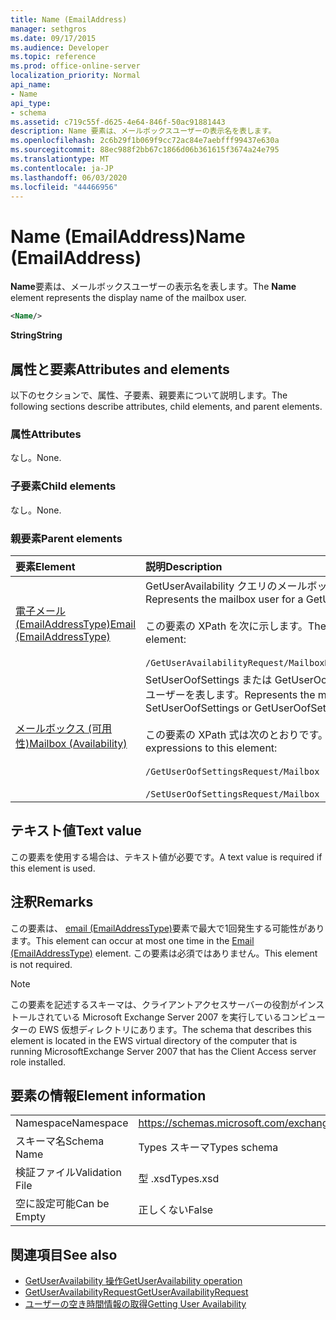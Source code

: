 ```yaml
---
title: Name (EmailAddress)
manager: sethgros
ms.date: 09/17/2015
ms.audience: Developer
ms.topic: reference
ms.prod: office-online-server
localization_priority: Normal
api_name:
- Name
api_type:
- schema
ms.assetid: c719c55f-d625-4e64-846f-50ac91881443
description: Name 要素は、メールボックスユーザーの表示名を表します。
ms.openlocfilehash: 2c6b29f1b069f9cc72ac84e7aebfff99437e630a
ms.sourcegitcommit: 88ec988f2bb67c1866d06b361615f3674a24e795
ms.translationtype: MT
ms.contentlocale: ja-JP
ms.lasthandoff: 06/03/2020
ms.locfileid: "44466956"
---
```

# <a name="name-emailaddress"></a><span data-ttu-id="1fba5-103">Name (EmailAddress)</span><span class="sxs-lookup"><span data-stu-id="1fba5-103">Name (EmailAddress)</span></span>

<span data-ttu-id="1fba5-104">**Name**要素は、メールボックスユーザーの表示名を表します。</span><span class="sxs-lookup"><span data-stu-id="1fba5-104">The **Name** element represents the display name of the mailbox user.</span></span> 
  
```xml
<Name/>
```

<span data-ttu-id="1fba5-105">**String**</span><span class="sxs-lookup"><span data-stu-id="1fba5-105">**String**</span></span>

## <a name="attributes-and-elements"></a><span data-ttu-id="1fba5-106">属性と要素</span><span class="sxs-lookup"><span data-stu-id="1fba5-106">Attributes and elements</span></span>

<span data-ttu-id="1fba5-107">以下のセクションで、属性、子要素、親要素について説明します。</span><span class="sxs-lookup"><span data-stu-id="1fba5-107">The following sections describe attributes, child elements, and parent elements.</span></span>
  
### <a name="attributes"></a><span data-ttu-id="1fba5-108">属性</span><span class="sxs-lookup"><span data-stu-id="1fba5-108">Attributes</span></span>

<span data-ttu-id="1fba5-109">なし。</span><span class="sxs-lookup"><span data-stu-id="1fba5-109">None.</span></span>
  
### <a name="child-elements"></a><span data-ttu-id="1fba5-110">子要素</span><span class="sxs-lookup"><span data-stu-id="1fba5-110">Child elements</span></span>

<span data-ttu-id="1fba5-111">なし。</span><span class="sxs-lookup"><span data-stu-id="1fba5-111">None.</span></span>
  
### <a name="parent-elements"></a><span data-ttu-id="1fba5-112">親要素</span><span class="sxs-lookup"><span data-stu-id="1fba5-112">Parent elements</span></span>

|<span data-ttu-id="1fba5-113">**要素**</span><span class="sxs-lookup"><span data-stu-id="1fba5-113">**Element**</span></span>|<span data-ttu-id="1fba5-114">**説明**</span><span class="sxs-lookup"><span data-stu-id="1fba5-114">**Description**</span></span>|
|:-----|:-----|
|[<span data-ttu-id="1fba5-115">電子メール (EmailAddressType)</span><span class="sxs-lookup"><span data-stu-id="1fba5-115">Email (EmailAddressType)</span></span>](email-emailaddresstype.md) <br/> |<span data-ttu-id="1fba5-116">GetUserAvailability クエリのメールボックスユーザーを表します。</span><span class="sxs-lookup"><span data-stu-id="1fba5-116">Represents the mailbox user for a GetUserAvailability query.</span></span>  <br/> <br/><span data-ttu-id="1fba5-117">この要素の XPath を次に示します。</span><span class="sxs-lookup"><span data-stu-id="1fba5-117">The following is the XPath to this element:</span></span>  <br/><br/>  `/GetUserAvailabilityRequest/MailboxDataArray/MailboxData[i]/Email` <br/> |
|[<span data-ttu-id="1fba5-118">メールボックス (可用性)</span><span class="sxs-lookup"><span data-stu-id="1fba5-118">Mailbox (Availability)</span></span>](mailbox-availability.md) <br/> | <span data-ttu-id="1fba5-119">SetUserOofSettings または GetUserOofSettings 要求のメールボックスユーザーを表します。</span><span class="sxs-lookup"><span data-stu-id="1fba5-119">Represents the mailbox user for a SetUserOofSettings or GetUserOofSettings request.</span></span>  <br/><br/>  <span data-ttu-id="1fba5-120">この要素の XPath 式は次のとおりです。</span><span class="sxs-lookup"><span data-stu-id="1fba5-120">The following are the XPath expressions to this element:</span></span>  <br/><br/>  `/GetUserOofSettingsRequest/Mailbox` <br/><br/>  `/SetUserOofSettingsRequest/Mailbox` <br/> |
   
## <a name="text-value"></a><span data-ttu-id="1fba5-121">テキスト値</span><span class="sxs-lookup"><span data-stu-id="1fba5-121">Text value</span></span>

<span data-ttu-id="1fba5-122">この要素を使用する場合は、テキスト値が必要です。</span><span class="sxs-lookup"><span data-stu-id="1fba5-122">A text value is required if this element is used.</span></span>
  
## <a name="remarks"></a><span data-ttu-id="1fba5-123">注釈</span><span class="sxs-lookup"><span data-stu-id="1fba5-123">Remarks</span></span>

<span data-ttu-id="1fba5-124">この要素は、 [email (EmailAddressType)](email-emailaddresstype.md)要素で最大で1回発生する可能性があります。</span><span class="sxs-lookup"><span data-stu-id="1fba5-124">This element can occur at most one time in the [Email (EmailAddressType)](email-emailaddresstype.md) element.</span></span> <span data-ttu-id="1fba5-125">この要素は必須ではありません。</span><span class="sxs-lookup"><span data-stu-id="1fba5-125">This element is not required.</span></span> 
  
> [!NOTE]
> <span data-ttu-id="1fba5-126">この要素を記述するスキーマは、クライアントアクセスサーバーの役割がインストールされている Microsoft Exchange Server 2007 を実行しているコンピューターの EWS 仮想ディレクトリにあります。</span><span class="sxs-lookup"><span data-stu-id="1fba5-126">The schema that describes this element is located in the EWS virtual directory of the computer that is running MicrosoftExchange Server 2007 that has the Client Access server role installed.</span></span> 
  
## <a name="element-information"></a><span data-ttu-id="1fba5-127">要素の情報</span><span class="sxs-lookup"><span data-stu-id="1fba5-127">Element information</span></span>

|||
|:-----|:-----|
|<span data-ttu-id="1fba5-128">Namespace</span><span class="sxs-lookup"><span data-stu-id="1fba5-128">Namespace</span></span>  <br/> |https://schemas.microsoft.com/exchange/services/2006/types  <br/> |
|<span data-ttu-id="1fba5-129">スキーマ名</span><span class="sxs-lookup"><span data-stu-id="1fba5-129">Schema Name</span></span>  <br/> |<span data-ttu-id="1fba5-130">Types スキーマ</span><span class="sxs-lookup"><span data-stu-id="1fba5-130">Types schema</span></span>  <br/> |
|<span data-ttu-id="1fba5-131">検証ファイル</span><span class="sxs-lookup"><span data-stu-id="1fba5-131">Validation File</span></span>  <br/> |<span data-ttu-id="1fba5-132">型 .xsd</span><span class="sxs-lookup"><span data-stu-id="1fba5-132">Types.xsd</span></span>  <br/> |
|<span data-ttu-id="1fba5-133">空に設定可能</span><span class="sxs-lookup"><span data-stu-id="1fba5-133">Can be Empty</span></span>  <br/> |<span data-ttu-id="1fba5-134">正しくない</span><span class="sxs-lookup"><span data-stu-id="1fba5-134">False</span></span>  <br/> |
   
## <a name="see-also"></a><span data-ttu-id="1fba5-135">関連項目</span><span class="sxs-lookup"><span data-stu-id="1fba5-135">See also</span></span>

- [<span data-ttu-id="1fba5-136">GetUserAvailability 操作</span><span class="sxs-lookup"><span data-stu-id="1fba5-136">GetUserAvailability operation</span></span>](getuseravailability-operation.md)
- [<span data-ttu-id="1fba5-137">GetUserAvailabilityRequest</span><span class="sxs-lookup"><span data-stu-id="1fba5-137">GetUserAvailabilityRequest</span></span>](getuseravailabilityrequest.md)
- [<span data-ttu-id="1fba5-138">ユーザーの空き時間情報の取得</span><span class="sxs-lookup"><span data-stu-id="1fba5-138">Getting User Availability</span></span>](https://msdn.microsoft.com/library/d4133fcb-9b0f-4e6b-aadf-a389da83516a%28Office.15%29.aspx)

